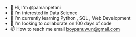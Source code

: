 - 👋 Hi, I’m @pamanpetani
- 👀 I’m interested in Data Science
- 🌱 I’m currently learning Python , SQL , Web Development
- 💞️ I’m looking to collaborate on 100 days of code
- 📫 How to reach me email boypanuwun@gmail.com

<!---
pamanpetani/pamanpetani is a ✨ special ✨ repository because its `README.md` (this file) appears on your GitHub profile.
You can click the Preview link to take a look at your changes.
--->
